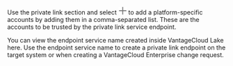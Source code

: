 Use the private link section and select ![Plus icon to add item.](Images/foj1549659104777.png) to add a platform-specific accounts by adding them in a comma-separated list. These are the accounts to be trusted by the private link service endpoint.

You can view the endpoint service name created inside VantageCloud Lake here. Use the endpoint service name to create a private link endpoint on the target system or when creating a VantageCloud Enterprise change request.

